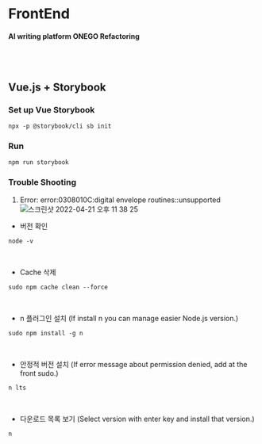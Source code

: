 # FrontEnd
#### AI writing platform ONEGO Refactoring
<br>
<br>

## Vue.js + Storybook
### Set up Vue Storybook

```
npx -p @storybook/cli sb init
```

### Run
```
npm run storybook
```

### Trouble Shooting
1. Error: error:0308010C:digital envelope routines::unsupported
![스크린샷 2022-04-21 오후 11 38 25](https://user-images.githubusercontent.com/76719920/164483427-47de146c-79ea-4b05-9831-17b3748d27ed.png)

- 버전 확인
```
node -v
```

<br>

- Cache 삭제
```
sudo npm cache clean --force
```

<br>

- n 플러그인 설치 (If install n you can manage easier Node.js version.)
```
sudo npm install -g n
```

<br>

- 안정적 버전 설치 (If error message about permission denied, add at the front sudo.)
```
n lts
```

<br>

- 다운로드 목록 보기 (Select version with enter key and install that version.)
```
n
```



